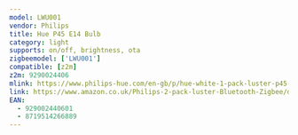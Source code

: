 ```yaml
---
model: LWU001
vendor: Philips
title: Hue P45 E14 Bulb
category: light
supports: on/off, brightness, ota
zigbeemodel: ['LWU001']
compatible: [z2m]
z2m: 9290024406
mlink: https://www.philips-hue.com/en-gb/p/hue-white-1-pack-luster-p45-e14/8719514266889
link: https://www.amazon.co.uk/Philips-2-pack-luster-Bluetooth-Zigbee/dp/B08CZVYJH1
EAN: 
  - 929002440601
  - 8719514266889
---
```

